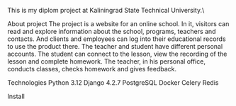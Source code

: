 This is my diplom project at Kaliningrad State Technical University.\

About project
The project is a website for an online school. In it, visitors can read and explore information about the school, programs, teachers and contacts.
And clients and employees can log into their educational records to use the product there. The teacher and student have different personal accounts.
The student can connect to the lesson, view the recording of the lesson and complete homework. The teacher, in his personal office, conducts classes, checks homework and gives feedback.

Technologies
Python 3.12
Django 4.2.7
PostgreSQL
Docker
Celery
Redis

Install


